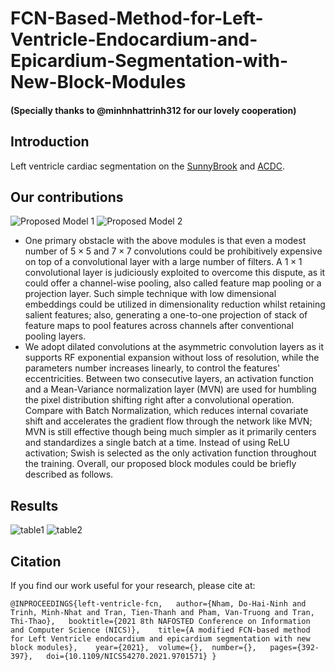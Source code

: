 # FCN-Based-Method-for-Left-Ventricle-Endocardium-and-Epicardium-Segmentation-with-New-Block-Modules
#### (Specially thanks to @minhnhattrinh312 for our lovely cooperation)
## Introduction
Left ventricle cardiac segmentation on the [SunnyBrook](http://www.cardiacatlas.org/studies/sunnybrook-cardiac-data/) and [ACDC](https://www.creatis.insa-lyon.fr/Challenge/acdc/databases.html).
## Our contributions
![Proposed Model 1](https://github.com/tswizzle141/FCN-Based-Method-for-Left-Ventricle-Endocardium-and-Epicardium-Segmentation-with-New-Block-Modules/blob/main/1.jpg)
![Proposed Model 2](https://github.com/tswizzle141/FCN-Based-Method-for-Left-Ventricle-Endocardium-and-Epicardium-Segmentation-with-New-Block-Modules/blob/main/2.jpg)
* One primary obstacle with the above modules is that even a modest number of $5 \times 5$ and $7 \times 7$ convolutions could be prohibitively expensive on top of a convolutional layer with a large number of filters. A $1 \times 1$ convolutional layer is judiciously exploited to overcome this dispute, as it could offer a channel-wise pooling, also called feature map pooling or a projection layer. Such simple technique with low dimensional embeddings could be utilized in dimensionality reduction whilst retaining salient features; also, generating a one-to-one projection of stack of feature maps to pool features across channels after conventional pooling layers.
* We adopt dilated convolutions at the asymmetric convolution layers as it supports RF exponential expansion without loss of resolution, while the parameters number increases linearly, to control the features' eccentricities. Between two consecutive layers, an activation function and a Mean-Variance normalization layer (MVN) are used for humbling the pixel distribution shifting right after a convolutional operation. Compare with Batch Normalization, which reduces internal covariate shift and accelerates the gradient flow through the network like MVN; MVN is still effective though being much simpler as it primarily centers and standardizes a single batch at a time. Instead of using ReLU activation; Swish is selected as the only activation function throughout the training. Overall, our proposed block modules could be briefly described as follows.
## Results
![table1](https://github.com/tswizzle141/FCN-Based-Method-for-Left-Ventricle-Endocardium-and-Epicardium-Segmentation-with-New-Block-Modules/blob/main/3.jpg)
![table2](https://github.com/tswizzle141/FCN-Based-Method-for-Left-Ventricle-Endocardium-and-Epicardium-Segmentation-with-New-Block-Modules/blob/main/4.jpg)
## Citation
If you find our work useful for your research, please cite at:

`@INPROCEEDINGS{left-ventricle-fcn,  
    author={Nham, Do-Hai-Ninh and Trinh, Minh-Nhat and Tran, Tien-Thanh and Pham, Van-Truong and Tran, Thi-Thao},  
    booktitle={2021 8th NAFOSTED Conference on Information and Computer Science (NICS)},   
    title={A modified FCN-based method for Left Ventricle endocardium and epicardium segmentation with new block modules},   
    year={2021}, 
    volume={},  number={},  
    pages={392-397},  
    doi={10.1109/NICS54270.2021.9701571}
}`

